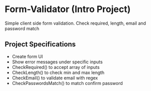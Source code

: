 # Form-Validator (Intro Project)

Simple client side form validation. Check required, length, email and password match

## Project Specifications

- Create form UI
- Show error messages under specific inputs
- CheckRequired() to accept array of inputs
- CheckLength() to check min and max length
- CheckEmail() to validate email with regex
- CheckPasswordsMatch() to match confirm password

